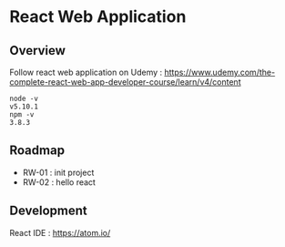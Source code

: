 # React Web Application

## Overview

Follow react web application on Udemy :
https://www.udemy.com/the-complete-react-web-app-developer-course/learn/v4/content

    node -v
    v5.10.1
    npm -v
    3.8.3

## Roadmap

- RW-01 : init project
- RW-02 : hello react

## Development

React IDE : 
https://atom.io/
